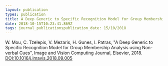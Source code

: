 ```yaml
---
layout: publication
types: publication
title: A Deep Generic to Specific Recognition Model for Group Membership Analysis using Non-verbal Cues
date: 2018-10-15T10:23:41.869Z
tags: journal_publicationspublication_date: 15/10/2018
---
```

W. Mou, C. Tzelepis, V. Mezaris, H. Gunes, I. Patras, "A Deep Generic to Specific Recognition Model for Group Membership Analysis using Non-verbal Cues", Image and Vision Computing Journal, Elsevier, 2018. [DOI:10.1016/j.imavis.2018.09.005](https://doi.org/10.1016/j.imavis.2018.09.005)